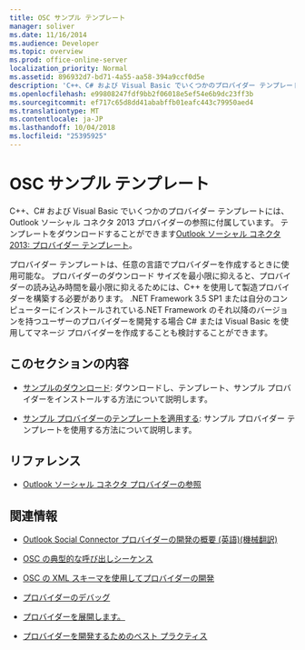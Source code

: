 ```yaml
---
title: OSC サンプル テンプレート
manager: soliver
ms.date: 11/16/2014
ms.audience: Developer
ms.topic: overview
ms.prod: office-online-server
localization_priority: Normal
ms.assetid: 896932d7-bd71-4a55-aa58-394a9ccf0d5e
description: 'C++、C# および Visual Basic でいくつかのプロバイダー テンプレートには、Outlook ソーシャル コネクタ 2013 プロバイダーの参照に付属しています。 Outlook ソーシャル コネクタ 2013 でテンプレートをダウンロードすることができます: プロバイダー テンプレートです。'
ms.openlocfilehash: e99808247fdf9bb2f06018e5ef54e6b9dc23ff3b
ms.sourcegitcommit: ef717c65d8dd41ababffb01eafc443c79950aed4
ms.translationtype: MT
ms.contentlocale: ja-JP
ms.lasthandoff: 10/04/2018
ms.locfileid: "25395925"
---
```

# <a name="osc-sample-templates"></a>OSC サンプル テンプレート

C++、C# および Visual Basic でいくつかのプロバイダー テンプレートには、Outlook ソーシャル コネクタ 2013 プロバイダーの参照に付属しています。 テンプレートをダウンロードすることができます[Outlook ソーシャル コネクタ 2013: プロバイダー テンプレート](https://code.msdn.microsoft.com/Outlook-Social-Connector-73fd8d2c)。
  
プロバイダー テンプレートは、任意の言語でプロバイダーを作成するときに使用可能な。 プロバイダーのダウンロード サイズを最小限に抑えると、プロバイダーの読み込み時間を最小限に抑えるためには、C++ を使用して製造プロバイダーを構築する必要があります。 .NET Framework 3.5 SP1 または自分のコンピューターにインストールされている.NET Framework のそれ以降のバージョンを持つユーザーのプロバイダーを開発する場合 C# または Visual Basic を使用してマネージ プロバイダーを作成することも検討することができます。
  
## <a name="in-this-section"></a>このセクションの内容

- [サンプルのダウンロード](downloading-the-samples.md): ダウンロードし、テンプレート、サンプル プロバイダーをインストールする方法について説明します。
    
- [サンプル プロバイダーのテンプレートを適用する](applying-a-sample-provider-template.md): サンプル プロバイダー テンプレートを使用する方法について説明します。
    
## <a name="reference"></a>リファレンス

- [Outlook ソーシャル コネクタ プロバイダーの参照](outlook-social-connector-provider-reference-0.md)
  
## <a name="related-sections"></a>関連情報

- [Outlook Social Connector プロバイダーの開発の概要 (英語)(機械翻訳)](getting-started-with-developing-an-outlook-social-connector-provider.md)
  
- [OSC の典型的な呼び出しシーケンス](osc-typical-calling-sequences.md)
  
- [OSC の XML スキーマを使用してプロバイダーの開発](developing-a-provider-with-the-osc-xml-schema.md)
  
- [プロバイダーのデバッグ](debugging-a-provider.md)
  
- [プロバイダーを展開します。](deploying-a-provider.md)
  
- [プロバイダーを開発するためのベスト プラクティス](best-practices-for-developing-a-provider.md)
  

